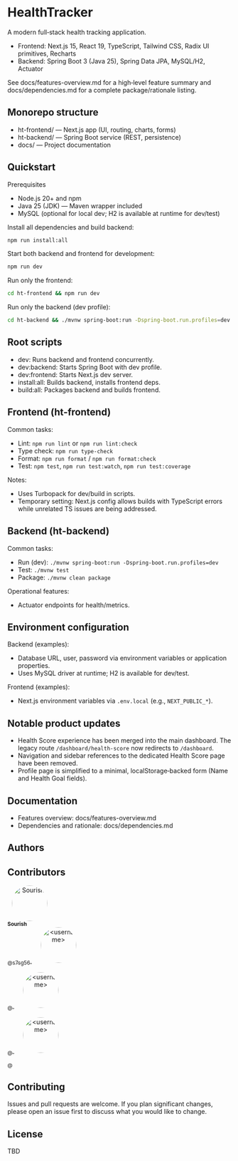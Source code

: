# HealthTracker

A modern full‑stack health tracking application.

- Frontend: Next.js 15, React 19, TypeScript, Tailwind CSS, Radix UI primitives, Recharts
- Backend: Spring Boot 3 (Java 25), Spring Data JPA, MySQL/H2, Actuator

See docs/features-overview.md for a high‑level feature summary and docs/dependencies.md for a complete package/rationale listing.

## Monorepo structure

- ht-frontend/ — Next.js app (UI, routing, charts, forms)
- ht-backend/ — Spring Boot service (REST, persistence)
- docs/ — Project documentation

## Quickstart

Prerequisites
- Node.js 20+ and npm
- Java 25 (JDK) — Maven wrapper included
- MySQL (optional for local dev; H2 is available at runtime for dev/test)

Install all dependencies and build backend:
```bash path=null start=null
npm run install:all
```

Start both backend and frontend for development:
```bash path=null start=null
npm run dev
```

Run only the frontend:
```bash path=null start=null
cd ht-frontend && npm run dev
```

Run only the backend (dev profile):
```bash path=null start=null
cd ht-backend && ./mvnw spring-boot:run -Dspring-boot.run.profiles=dev
```


## Root scripts

- dev: Runs backend and frontend concurrently.
- dev:backend: Starts Spring Boot with dev profile.
- dev:frontend: Starts Next.js dev server.
- install:all: Builds backend, installs frontend deps.
- build:all: Packages backend and builds frontend.

## Frontend (ht-frontend)

Common tasks:
- Lint: `npm run lint` or `npm run lint:check`
- Type check: `npm run type-check`
- Format: `npm run format` / `npm run format:check`
- Test: `npm test`, `npm run test:watch`, `npm run test:coverage`

Notes:
- Uses Turbopack for dev/build in scripts.
- Temporary setting: Next.js config allows builds with TypeScript errors while unrelated TS issues are being addressed.

## Backend (ht-backend)

Common tasks:
- Run (dev): `./mvnw spring-boot:run -Dspring-boot.run.profiles=dev`
- Test: `./mvnw test`
- Package: `./mvnw clean package`

Operational features:
- Actuator endpoints for health/metrics.

## Environment configuration

Backend (examples):
- Database URL, user, password via environment variables or application properties.
- Uses MySQL driver at runtime; H2 is available for dev/test.

Frontend (examples):
- Next.js environment variables via `.env.local` (e.g., `NEXT_PUBLIC_*`).

## Notable product updates

- Health Score experience has been merged into the main dashboard. The legacy route `/dashboard/health-score` now redirects to `/dashboard`.
- Navigation and sidebar references to the dedicated Health Score page have been removed.
- Profile page is simplified to a minimal, localStorage‑backed form (Name and Health Goal fields).

## Documentation

- Features overview: docs/features-overview.md
- Dependencies and rationale: docs/dependencies.md

## Authors

## Contributors

<a href="https://github.com/sourish-ghosh" style="text-align: center; margin: 10px;">
  <img src="https://avatars.githubusercontent.com/7sg56" width="80px" style="border-radius:50%;" alt="Sourish"/><br/>
  <sub><b>Sourish</b><br/>@s7sg56</sub>
</a>

<a href="https://github.com/shagun123" style="text-align: center; margin: 10px;">
  <img src="https://avatars.githubusercontent.com/<username>" width="80px" style="border-radius:50%;" alt="<username>"/><br/>
  <sub><b><YourName></b><br/>@<username></sub>
</a>

<a href="https://github.com/shagun123" style="text-align: center; margin: 10px;">
  <img src="https://avatars.githubusercontent.com/<username>" width="80px" style="border-radius:50%;" alt="<username>"/><br/>
  <sub><b><YourName></b><br/>@<username></sub>
</a>

<a href="https://github.com/shagun123" style="text-align: center; margin: 10px;">
  <img src="https://avatars.githubusercontent.com/<username>" width="80px" style="border-radius:50%;" alt="<username>"/><br/>
  <sub><b><YourName></b><br/>@<username></sub>
</a>


## Contributing

Issues and pull requests are welcome. If you plan significant changes, please open an issue first to discuss what you would like to change.

## License

TBD
